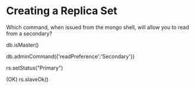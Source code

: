 # Creating a Replica Set

Which command, when issued from the mongo shell, will allow you to read from a secondary?


db.isMaster()

db.adminCommand({'readPreference':'Secondary'})

rs.setStatus("Primary")

(OK) rs.slaveOk()

